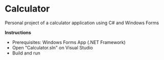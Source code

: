 # Calculator
Personal project of a calculator application using C# and Windows Forms

**Instructions** 
- Prerequisites: Windows Forms App (.NET Framework)
- Open "Calculator.sln" on Visual Studio
- Build and run
